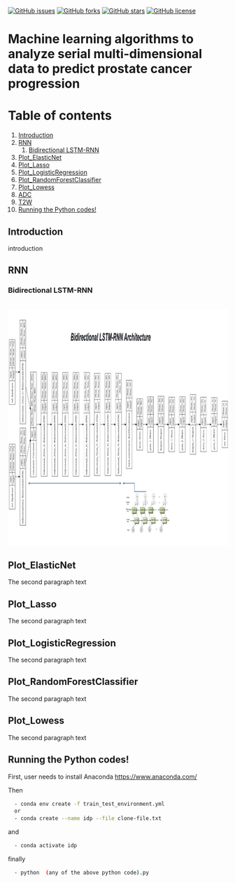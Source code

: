 
[![GitHub issues](https://img.shields.io/github/issues/kbronik2017/Machine_Learning_Cancer_Research_UCL)](https://github.com/kbronik2017/Machine_Learning_Cancer_Research_UCL/issues)
[![GitHub forks](https://img.shields.io/github/forks/kbronik2017/Machine_Learning_Cancer_Research_UCL)](https://github.com/kbronik2017/Machine_Learning_Cancer_Research_UCL/network)
[![GitHub stars](https://img.shields.io/github/stars/kbronik2017/Machine_Learning_Cancer_Research_UCL)](https://github.com/kbronik2017/Machine_Learning_Cancer_Research_UCL/stargazers)
[![GitHub license](https://img.shields.io/github/license/kbronik2017/Machine_Learning_Cancer_Research_UCL)](https://github.com/kbronik2017/Machine_Learning_Cancer_Research_UCL/blob/master/LICENSE)

# Machine learning algorithms to analyze serial multi-dimensional data to predict prostate cancer progression


# Table of contents
1. [Introduction](#introduction)
2. [RNN](#paragraph1)
    1. [Bidirectional LSTM-RNN](#subparagraph1)
3. [Plot_ElasticNet](#paragraph2)
4. [Plot_Lasso](#paragraph3)
5. [Plot_LogisticRegression](#paragraph4)
6. [Plot_RandomForestClassifier](#paragraph5)
7. [Plot_Lowess](#paragraph6)
 1. [ADC](#subparagraph6)
 2. [T2W](#subparagraph6)
8. [Running the Python codes!](#paragraph7)

## Introduction <a name="introduction"></a>

introduction

## RNN <a name="paragraph1"></a>

### Bidirectional LSTM-RNN <a name="subparagraph1"></a>
<br>
 <img height="540" src="images/Bidirectional_LSTM_RNN.jpg"/>
</br>

## Plot_ElasticNet <a name="paragraph2"></a>
The second paragraph text
## Plot_Lasso <a name="paragraph3"></a>
The second paragraph text
## Plot_LogisticRegression <a name="paragraph4"></a>
The second paragraph text
## Plot_RandomForestClassifier <a name="paragraph5"></a>
The second paragraph text
## Plot_Lowess <a name="paragraph6"></a>
The second paragraph text


## Running the Python codes!<a name="paragraph7"></a> 

First, user needs to install Anaconda https://www.anaconda.com/

Then


```sh
  - conda env create -f train_test_environment.yml
  or
  - conda create --name idp --file clone-file.txt
``` 
and 

```sh
  - conda activate idp
``` 
finally

```sh
  - python  (any of the above python code).py
``` 

